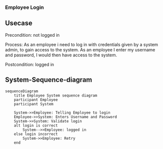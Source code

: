 ### Employee Login


## Usecase
Precondition: not logged in

Process: As an employee i need to log in with credentials given by a system admin,
to gain access to the system. As an employee I enter my username and password, I would then have access to the system.

Postcondition: logged in

## System-Sequence-diagram

```mermaid
sequenceDiagram
    title Employee System sequence diagram
    participant Employee
    participant System

    System->>Employee: Telling Employee to login
    Employee->>System: Enters Username and Password
    System->>System: Validate login
    alt login is correct
        System-->>Employee: logged in
    else login incorrect
        System->>Employee: Retry
    end
```

